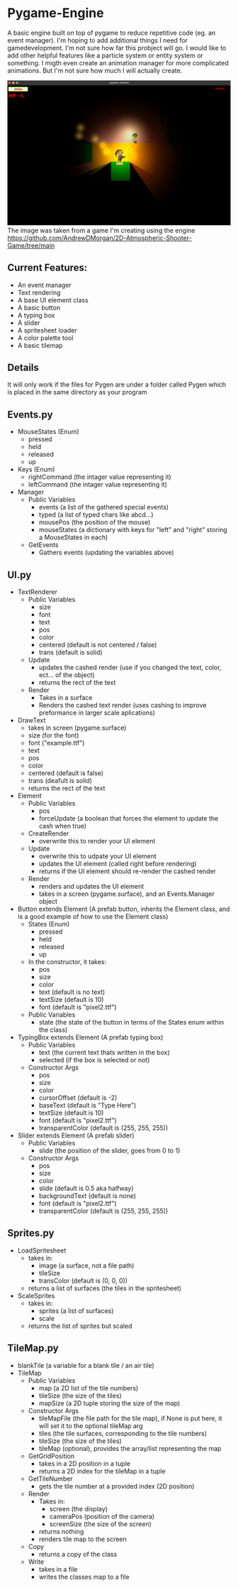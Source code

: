 # Pygame-Engine
A basic engine built on top of pygame to reduce repetitive code (eg. an event manager).
I'm hoping to add additional things I need for gamedevelopment. I'm not sure how far this probject will go. I would like to add other helpful features like a particle system or entity system or something. I migth even create an animation manager for more complicated animations. But I'm not sure how much I will actually create.

![A simple game created using the engine (11/1/2023)](https://github.com/AndrewDMorgan/Pygame-Engine/blob/main/example.png)
The image was taken from a game I'm creating using the engine https://github.com/AndrewDMorgan/2D-Atmospheric-Shooter-Game/tree/main

## Current Features:
* An event manager
* Text rendering
* A base UI element class
* A basic button
* A typing box
* A slider
* A spritesheet loader
* A color palette tool
* A basic tilemap

## Details
It will only work if the files for Pygen are under a folder called Pygen which is placed in the same directory as your program

## Events.py
- MouseStates (Enum)
    - pressed
    - held
    - released
    - up
- Keys (Enum)
    - rightCommand (the intager value representing it)
    - leftCommand (the intager value representing it)
- Manager
    - Public Variables
        - events (a list of the gathered special events)
        - typed (a list of typed chars like abcd...)
        - mousePos (the position of the mouse)
        - mouseStates (a dictionary with keys for "left" and "right" storing a MouseStates in each)
    - GetEvents
        - Gathers events (updating the variables above)

## UI.py
- TextRenderer
    - Public Variables
        - size
        - font
        - text
        - pos
        - color
        - centered (default is not centered / false)
        - trans (default is solid)
    - Update
        - updates the cashed render (use if you changed the text, color, ect... of the object)
        - returns the rect of the text
    - Render
        - Takes in a surface
        - Renders the cashed text render (uses cashing to improve preformance in larger scale aplications)
- DrawText
    - takes in screen (pygame.surface)
    - size (for the font)
    - font ("example.ttf")
    - text
    - pos
    - color
    - centered (default is false)
    - trans (deafult is solid)
    - returns the rect of the text
- Element
    - Public Variables
        - pos
        - forceUpdate (a boolean that forces the element to update the cash when true)
    - CreateRender
        - overwrite this to render your UI element
    - Update
        - overwrite this to udpate your UI element
        - updates the UI element (called right before rendering)
        - returns if the UI element should re-render the cashed render
    - Render
        - renders and updates the UI element
        - takes in a screen (pygame.surface), and an Events.Manager object
- Button extends Element (A prefab button, inherits the Element class, and is a good example of how to use the Element class)
    - States (Enum)
        - pressed
        - held
        - released
        - up
    - In the constructor, it takes:
        - pos
        - size
        - color
        - text (default is no text)
        - textSize (default is 10)
        - font (default is "pixel2.ttf")
    - Public Variables
        - state (the state of the button in terms of the States enum within the class)
- TypingBox extends Element (A prefab typing box)
    - Public Variables
        - text (the current text thats written in the box)
        - selected (if the box is selected or not)
    - Constructor Args
        - pos
        - size
        - color
        - cursorOffset (default is -2)
        - baseText (default is "Type Here")
        - textSize (default is 10)
        - font (default is "pixel2.ttf")
        - transparentColor (default is (255, 255, 255))
- Slider extends Element (A prefab slider)
    - Public Variables
        - slide (the position of the slider, goes from 0 to 1)
    - Constructor Args
        - pos
        - size
        - color
        - slide (default is 0.5 aka halfway)
        - backgroundText (default is none)
        - font (default is "pixel2.ttf")
        - transparentColor (default is (255, 255, 255))

## Sprites.py
- LoadSpritesheet
    - takes in:
        - image (a surface, not a file path)
        - tileSize
        - transColor (default is (0, 0, 0))
    - returns a list of surfaces (the tiles in the spritesheet)
- ScaleSprites
    - takes in:
        - sprites (a list of surfaces)
        - scale
    - returns the list of sprites but scaled

## TileMap.py
- blankTile (a variable for a blank tile / an air tile)
- TileMap
    - Public Variables
        - map (a 2D list of the tile numbers)
        - tileSize (the size of the tiles)
        - mapSize (a 2D tuple storing the size of the map)
    - Constructor Args
        - tileMapFile (the file path for the tile map), if None is put here, it will set it to the optional tileMap arg
        - tiles (the tile surfaces, corresponding to the tile numbers)
        - tileSize (the size of the tiles)
        - tileMap (optional), provides the array/list representing the map
    - GetGridPosition
        - takes in a 2D position in a tuple
        - returns a 2D index for the tileMap in a tuple
    - GetTileNumber
        - gets the tile number at a provided index (2D position)
    - Render
        - Takes in:
            - screen (the display)
            - cameraPos (position of the camera)
            - screenSize (the size of the screen)
        - returns nothing
        - renders tile map to the screen
    - Copy
        - returns a copy of the class
    - Write
        - takes in a file
        - writes the classes map to a file


